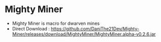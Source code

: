 # Mighty Miner
- Mighty Miner is macro for dwarven mines 
- Direct Download : https://github.com/DaniThe21Dev/Mighty-Miner/releases/download/MightyMiner/MightyMiner.alpha-v0.2.6.jar
